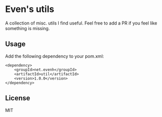 # Even's utils

A collection of misc. utils I find useful. Feel free to add a PR if you feel like something is missing.

## Usage

Add the following dependency to your pom.xml:

```
<dependency>
    <groupId>net.evenh</groupId>
    <artifactId>util</artifactId>
    <version>1.0.0</version>
</dependency>
```

## License

MIT
